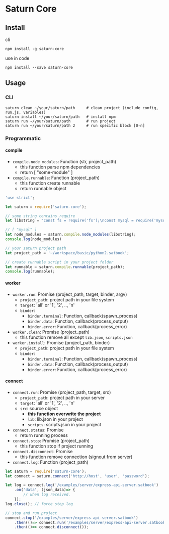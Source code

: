 # Saturn Core

## Install

cli

```
npm install -g saturn-core
```

use in code

```
npm install --save saturn-core
```

## Usage

### CLI

```
saturn clean ~/your/saturn/path     # clean project (include config, run.js, variables) 
saturn install ~/your/saturn/path   # install npm
saturn run ~/your/saturn/path       # run project
saturn run ~/your/saturn/path 2     # run specific block [0-n]
```

### Programmatic

#### compile

- `compile.node_modules`: Function (str, project_path)
    - this function parse npm dependencies
    - return [ "some-module" ]
- `compile.runnable`: Function (project_path)
    - this function create runnable
    - return runnable object

```js
'use strict';

let saturn = require('saturn-core');

// some string contains require
let libstring = "const fs = require('fs');\nconst mysql = require('mysql');"

// [ "mysql" ]
let node_modules = saturn.compile.node_modules(libstring);
console.log(node_modules)

// your saturn project path
let project_path = '~/workspace/basic/python2.satbook';

// create runnable script in your project folder
let runnable = saturn.compile.runnable(project_path);
console.log(runnable);
```

#### worker

- `worker.run`: Promise (project_path, target, binder, argv)
    - `project_path`: project path in your file system
    - `target`: 'all' or '1', '2', .., 'n'
    - `binder`:
        - `binder.terminal`: Function, callback(spawn_process)
        - `binder.data`: Function, callback(process_output)
        - `binder.error`: Function, callback(process_error)
- `worker.clean`: Promise (project_path)
    - this function remove all except `lib.json`, `scripts.json`
- `worker.install`: Promise (project_path, binder)
    - `project_path`: project path in your file system
    - `binder`:
        - `binder.terminal`: Function, callback(spawn_process)
        - `binder.data`: Function, callback(process_output)
        - `binder.error`: Function, callback(process_error)
        
#### connect

- `connect.run`: Promise (project_path, target, src)
    - `project_path`: project path in your server
    - `target`: 'all' or '1', '2', .., 'n'
    - `src`: source object
        - **this function overwrite the project**
        - `lib`: lib.json in your project
        - `scripts`: scripts.json in your project
- `connect.status`: Promise
    - return running process
- `connect.stop`: Promise (project_path)
    - this function stop if project running
- `connect.disconnect`: Promise
    - this function remove connection (signout from server)
- `connect.log`: Function (project_path)

```js
let saturn = require('saturn-core');
let connect = saturn.connect('http://host', 'user', 'password');

let log = connect.log('/examples/server/express-api-server.satbook')
    .on('data', (json_data)=> {
        // when log received. 
    });
log.close(); // force stop log

// stop and run project
connect.stop('/examples/server/express-api-server.satbook')
    .then(()=> connect.run('/examples/server/express-api-server.satbook', 'all'))
    .then(()=> connect.disconnect());
```